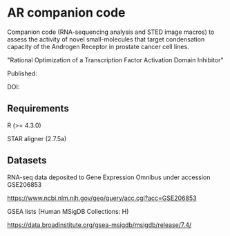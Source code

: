 # AR companion code 

Companion code (RNA-sequencing analysis and STED image macros) to assess the activity of novel small-molecules that target condensation capacity of the Androgen Receptor in prostate cancer cell lines. 

"Rational Optimization of a Transcription Factor Activation Domain Inhibitor" 

Published:

DOI:

## Requirements

R (>= 4.3.0)

STAR aligner (2.7.5a)

## Datasets

RNA-seq data deposited to Gene Expression Omnibus under accession GSE206853

https://www.ncbi.nlm.nih.gov/geo/query/acc.cgi?acc=GSE206853

GSEA lists 	(Human MSigDB Collections: H)

https://data.broadinstitute.org/gsea-msigdb/msigdb/release/7.4/
